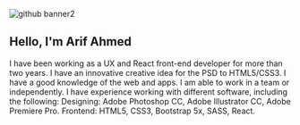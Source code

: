 ![github banner2](https://github.com/arifahmed50/arifahmed50/assets/16614368/0da6a53e-858b-4e35-9c3c-d0a3b6f73c3e)

## Hello, I'm Arif Ahmed
I have been working as a UX and React front-end developer for more than two years. I have an innovative creative idea for the PSD to HTML5/CSS3. I have a good knowledge of the web and apps. I am able to work in a team or independently. I have experience working with different software, including the following: Designing: Adobe Photoshop CC, Adobe Illustrator CC, Adobe Premiere Pro. Frontend: HTML5, CSS3, Bootstrap 5x, SASS, React.
